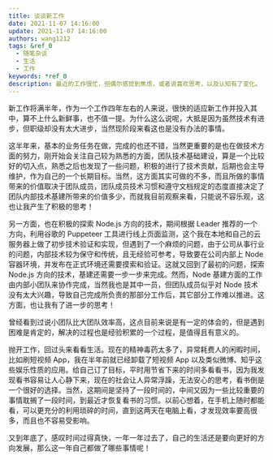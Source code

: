 ```yaml
---
title: 谈谈新工作
date: 2021-11-07 14:16:00
update: 2021-11-07 14:16:00
authors: wang1212
tags: &ref_0
  - 随笔杂谈
  - 生活
  - 工作
keywords: *ref_0
description: 最近的工作很忙，但偶尔感觉到焦虑，或者说喜欢思考，以及认知有了变化。
---
```



新工作将满半年，作为一个工作四年左右的人来说，很快的适应新工作并投入其中，算不上什么新鲜事，也不值一提。为什么这么说呢，大抵是因为虽然技术有进步，但职级却没有太大进步，当然现阶段来看这也是没有办法的事情。

<!-- truncate -->

这半年来，基本的业务任务在做，完成的也还不错，当然更重要的是也在做技术方面的努力，刚开始会关注自己较为熟悉的方面，团队技术基础建设，算是一个比较好的切入点，熟悉之后也发现了一些问题，积极的进行了技术贡献，后期也会主导维护，作为自己的一个长期目标。当然，这方面其实可做的不多，而且所做的事情带来的价值取决于团队成员，团队成员技术习惯和遵守文档规定的态度直接决定了团队内部技术基建所带来的价值多少，而就我目前观察来看，只能说不容乐观，这也让我产生了积极的思考！

另一方面，也在积极的探索 Node.js 方向的技术，期间根据 Leader 推荐的一个方向，利用谷歌的 Puppeteer 工具进行线上页面监测，这个我在本地和自己的云服务器上做了初步技术验证和实现，但遇到了一个麻烦的问题，由于公司从事行业的问题，内部技术较为保守和传统，且无经验可参考，导致要在公司内部上 Node 容器环境，并发布在正式环境还需要摸索和验证。这就又回到了最初的问题，探索 Node.js 方向的技术，基建还需要一步一步来完成。然而，Node 基建方面的工作由内部小团队来协作完成，当然我也是其中一员，但团队成员似乎对 Node 技术没有太大兴趣，导致自己完成所负责的那部分工作后，其它部分工作难以推进。这方面，也让我有了进一步的思考！

曾经看到过说小团队比大团队效率高，这点目前来说是有一定的体会的，但是遇到困难是肯定的，解决的过程也是经验积累的一个过程，是值得且有意义的。

抛开工作，回过头来看看生活。现在的精神毒药太多了，异常耗费人的闲暇时间，比如刷短视频 App，我在半年前就已经卸载了短视频 App 以及类似微博、知乎这些娱乐性质的应用。给自己订了目标，平时用节省下来的时间多看看书，因为我发现看书容易让人心静下来，现在的社会让人异常浮躁，无法安心的思考，看书倒是一个很好的选择。当然，这期间是坚持了一段时间的，中间又因为一些比较重要的事情耽搁了一段时间，到最近才恢复看书的习惯。以前心想着，在手机上随时都能看，可以更充分的利用琐碎的时间，直到这两天在电脑上看，才发现效率要高很多，而且也不容易受影响。

又到年底了，感叹时间过得真快，一年一年过去了，自己的生活还是要向更好的方向发展，那么这一年自己都做了哪些事情呢！
